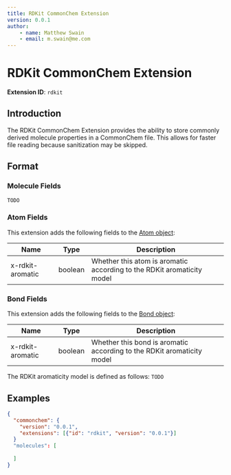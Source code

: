 ```yaml
---
title: RDKit CommonChem Extension
version: 0.0.1
author:
    - name: Matthew Swain
    - email: m.swain@me.com
---
```


# RDKit CommonChem Extension

**Extension ID**: `rdkit`

## Introduction

The RDKit CommonChem Extension provides the ability to store commonly derived molecule properties in a CommonChem file. This allows for faster file reading because sanitization may be skipped.

## Format

### Molecule Fields

`TODO`

### Atom Fields

This extension adds the following fields to the [Atom object](../../spec.md#atom-object):

| Name             | Type    | Description                                                              |
|------------------|---------|--------------------------------------------------------------------------|
| x-rdkit-aromatic | boolean | Whether this atom is aromatic according to the RDKit aromaticity model   |

### Bond Fields

This extension adds the following fields to the [Bond object](../../spec.md#bond-object):

| Name             | Type    | Description                                                              |
|------------------|---------|--------------------------------------------------------------------------|
| x-rdkit-aromatic | boolean | Whether this bond is aromatic according to the RDKit aromaticity model   |


The RDKit aromaticity model is defined as follows: `TODO`

## Examples

```json
{
  "commonchem": {
    "version": "0.0.1",
    "extensions": [{"id": "rdkit", "version": "0.0.1"}]
  }
  "molecules": [
    
  ]
}
```
